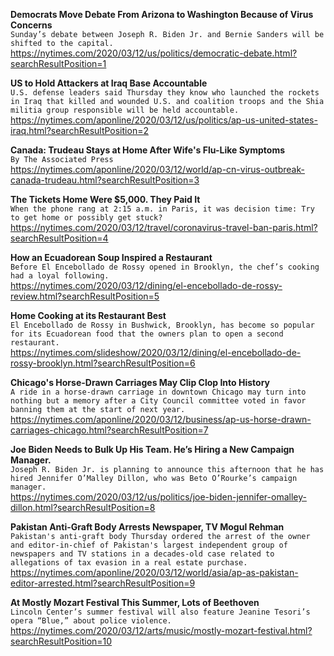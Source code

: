 **Democrats Move Debate From Arizona to Washington Because of Virus Concerns**\
`Sunday’s debate between Joseph R. Biden Jr. and Bernie Sanders will be shifted to the capital.`\
https://nytimes.com/2020/03/12/us/politics/democratic-debate.html?searchResultPosition=1

**US to Hold Attackers at Iraq Base Accountable**\
`U.S. defense leaders said Thursday they know who launched the rockets in Iraq that killed and wounded U.S. and coalition troops and the Shia militia group responsible will be held accountable.`\
https://nytimes.com/aponline/2020/03/12/us/politics/ap-us-united-states-iraq.html?searchResultPosition=2

**Canada: Trudeau Stays at Home After Wife's Flu-Like Symptoms**\
`By The Associated Press`\
https://nytimes.com/aponline/2020/03/12/world/ap-cn-virus-outbreak-canada-trudeau.html?searchResultPosition=3

**The Tickets Home Were $5,000. They Paid It**\
`When the phone rang at 2:15 a.m. in Paris, it was decision time: Try to get home or possibly get stuck?`\
https://nytimes.com/2020/03/12/travel/coronavirus-travel-ban-paris.html?searchResultPosition=4

**How an Ecuadorean Soup Inspired a Restaurant**\
`Before El Encebollado de Rossy opened in Brooklyn, the chef’s cooking had a loyal following.`\
https://nytimes.com/2020/03/12/dining/el-encebollado-de-rossy-review.html?searchResultPosition=5

**Home Cooking at its Restaurant Best**\
`El Encebollado de Rossy in Bushwick, Brooklyn, has become so popular for its Ecuadorean food that the owners plan to open a second restaurant.`\
https://nytimes.com/slideshow/2020/03/12/dining/el-encebollado-de-rossy-brooklyn.html?searchResultPosition=6

**Chicago's Horse-Drawn Carriages May Clip Clop Into History**\
`A ride in a horse-drawn carriage in downtown Chicago may turn into nothing but a memory after a City Council committee voted in favor banning them at the start of next year.`\
https://nytimes.com/aponline/2020/03/12/business/ap-us-horse-drawn-carriages-chicago.html?searchResultPosition=7

**Joe Biden Needs to Bulk Up His Team. He’s Hiring a New Campaign Manager.**\
`Joseph R. Biden Jr. is planning to announce this afternoon that he has hired Jennifer O’Malley Dillon, who was Beto O’Rourke’s campaign manager.`\
https://nytimes.com/2020/03/12/us/politics/joe-biden-jennifer-omalley-dillon.html?searchResultPosition=8

**Pakistan Anti-Graft Body Arrests Newspaper, TV Mogul Rehman**\
`Pakistan's anti-graft body Thursday ordered the arrest of the owner and editor-in-chief of Pakistan's largest independent group of newspapers and TV stations in a decades-old case related to allegations of tax evasion in a real estate purchase.`\
https://nytimes.com/aponline/2020/03/12/world/asia/ap-as-pakistan-editor-arrested.html?searchResultPosition=9

**At Mostly Mozart Festival This Summer, Lots of Beethoven**\
`Lincoln Center’s summer festival will also feature Jeanine Tesori’s opera “Blue,” about police violence.`\
https://nytimes.com/2020/03/12/arts/music/mostly-mozart-festival.html?searchResultPosition=10

